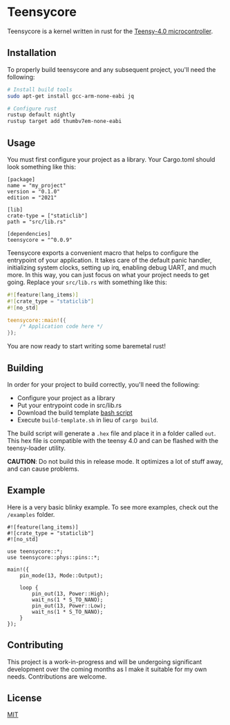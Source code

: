# Teensycore

Teensycore is a kernel written in rust for the [Teensy-4.0 microcontroller](https://www.pjrc.com/store/teensy40.html).

## Installation

To properly build teensycore and any subsequent project, you'll need the following:

```bash
# Install build tools
sudo apt-get install gcc-arm-none-eabi jq

# Configure rust
rustup default nightly
rustup target add thumbv7em-none-eabi
```

## Usage

You must first configure your project as a library. Your Cargo.toml should look something like this:

```
[package]
name = "my_project"
version = "0.1.0"
edition = "2021"

[lib]
crate-type = ["staticlib"]
path = "src/lib.rs"

[dependencies]
teensycore = "^0.0.9"
```

Teensycore exports a convenient macro that helps to configure the entrypoint of your application. It takes care of the default panic handler, initializing system clocks, setting up irq, enabling debug UART, and much more. In this way, you can just focus on what your project needs to get going. Replace your `src/lib.rs` with something like this:

```rust
#![feature(lang_items)]
#![crate_type = "staticlib"]
#![no_std]

teensycore::main!({
    /* Application code here */
});
```

You are now ready to start writing some baremetal rust!

## Building

In order for your project to build correctly, you'll need the following:

- Configure your project as a library
- Put your entrypoint code in src/lib.rs
- Download the build template [bash script](https://github.com/SharpCoder/teensycore/blob/main/build-template.sh)
- Execute `build-template.sh` in lieu of `cargo build`.

The build script will generate a `.hex` file and place it in a folder called `out`. This hex file is compatible with the teensy 4.0 and can be flashed with the teensy-loader utility.

**CAUTION**: Do not build this in release mode. It optimizes a lot of stuff away, and can cause problems.

## Example

Here is a very basic blinky example. To see more examples, check out the `/examples` folder.

```
#![feature(lang_items)]
#![crate_type = "staticlib"]
#![no_std]

use teensycore::*;
use teensycore::phys::pins::*;

main!({
    pin_mode(13, Mode::Output);

    loop {
        pin_out(13, Power::High);
        wait_ns(1 * S_TO_NANO);
        pin_out(13, Power::Low);
        wait_ns(1 * S_TO_NANO);
    }
});
```

## Contributing

This project is a work-in-progress and will be undergoing significant development over the coming months as I make it suitable for my own needs. Contributions are welcome.

## License

[MIT](https://choosealicense.com/licenses/mit/)
